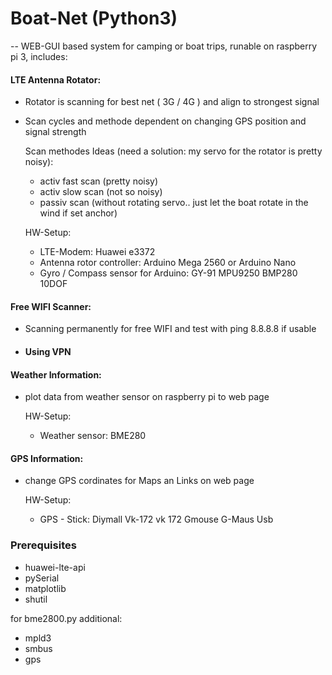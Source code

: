 # Boat-Net (Python3)
--
WEB-GUI based system for camping or boat trips, runable on raspberry pi 3, includes:

#### LTE Antenna Rotator:
- Rotator is scanning for best net ( 3G / 4G ) and align to strongest signal
- Scan cycles and methode dependent on changing GPS position and signal strength

  Scan methodes Ideas (need a solution: my servo for the rotator is pretty noisy):
  - activ fast scan (pretty noisy)
  - activ slow scan (not so noisy)
  - passiv scan (without rotating servo.. just let the boat rotate in the wind if set anchor)

  HW-Setup:
  - LTE-Modem: Huawei e3372
  - Antenna rotor controller: Arduino Mega 2560 or Arduino Nano
  - Gyro / Compass sensor for Arduino: GY-91 MPU9250 BMP280 10DOF 

#### Free WIFI Scanner:
- Scanning permanently for free WIFI and test with ping 8.8.8.8 if usable
- #### Using VPN

#### Weather Information:
- plot data from weather sensor on raspberry pi to web page

  HW-Setup:
  - Weather sensor: BME280



#### GPS Information:
- change GPS cordinates for Maps an Links on web page

  HW-Setup:
  - GPS - Stick: Diymall Vk-172 vk 172 Gmouse G-Maus Usb


### Prerequisites  
- huawei-lte-api
- pySerial
- matplotlib
- shutil

for bme2800.py additional:
- mpld3
- smbus
- gps
